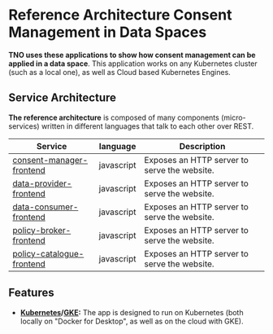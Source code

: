 # Reference Architecture Consent Management in Data Spaces

**TNO uses these applications to show how consent management can be applied in a data space**. 
This application works on any Kubernetes cluster (such as a local one), as well as Cloud based
Kubernetes Engines. 


## Service Architecture

**The reference architecture** is composed of many components (micro-services) written in different
languages that talk to each other over REST.


| Service | language| Description  |
| ---------------------------------------------------- | ------------- | --------------------------------------------------------------------------------------------------------------------------------- |
| [consent-manager-frontend](./infrastructure/consent-manager-frontend) | javascript | Exposes an HTTP server to serve the website. |
| [data-provider-frontend](./infrastructure/data-provider-frontend) | javascript | Exposes an HTTP server to serve the website. |
| [data-consumer-frontend](./infrastructure/data-consumer-frontend) | javascript | Exposes an HTTP server to serve the website. |
| [policy-broker-frontend](./infrastructure/policy-broker-frontend) | javascript | Exposes an HTTP server to serve the website. |
| [policy-catalogue-frontend](./infrastructure/policy-catalogue-frontend) | javascript | Exposes an HTTP server to serve the website. |


## Features

- **[Kubernetes](https://kubernetes.io)/[GKE](https://cloud.google.com/kubernetes-engine/):**
   The app is designed to run on Kubernetes (both locally on "Docker for
   Desktop", as well as on the cloud with GKE).
